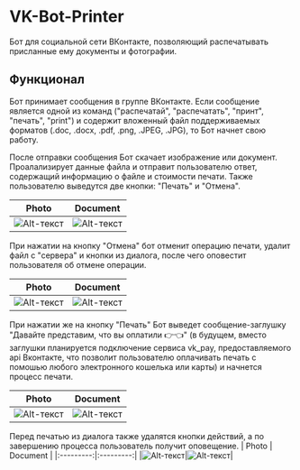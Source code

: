 # VK-Bot-Printer
Бот для социальной сети ВКонтакте, позволяющий распечатывать присланные ему документы и фотографии.

## Функционал

Бот принимает сообщения в группе ВКонтакте. 
Если сообщение является одной из команд ("распечатай", "распечатать", "принт", "печать", "print") 
и содержит вложенный файл поддерживаемых форматов (.doc, .docx, .pdf, .png, .JPEG, .JPG), то Бот начнет свою работу.

После отправки сообщения Бот скачает изображение или документ. Проалализирует данные файла и отправит пользователю ответ, содержащий информацию о файле и стоимости печати. Также пользователю выведутся две кнопки: "Печать" и "Отмена".

| Photo | Document |
|:---------:|:---------:|
|![Alt-текст](https://sun9-85.userapi.com/impf/YkrnnXcPF7jCDAQgoc0TLYPlpPI2Iyj4eBBBuQ/qh4cJsfcfj4.jpg?size=720x1600&quality=96&sign=854fda3036382dc21eae54d2cd669dec&type=album)|![Alt-текст](https://sun9-80.userapi.com/impf/4KjvHfQ1xKMsu_wJHaEBrO9UThR93CxHlI1Qyw/N1hgZFwB4J8.jpg?size=720x1600&quality=96&sign=9e5ad19d8113c76f7eece5ad176bb566&type=album)|

При нажатии на кнопку "Отмена" бот отменит операцию печати, удалит файл с "сервера" и кнопки из диалога, после чего оповестит пользователя об отмене операции.

| Photo | Document |
|:---------:|:---------:|
|![Alt-текст](https://sun9-77.userapi.com/impf/tXhFy47ZaVxSP90h6JrdLqSTDxb9t56CJLATyw/PKpSl5hTw44.jpg?size=720x1600&quality=96&sign=39b5e27dd67af1936a1db22150ce61c4&type=album)|![Alt-текст](https://sun9-56.userapi.com/impf/aanntEKwvZ_55MlSAhAu3tVfwHDB9UaDMtAXug/5hLvJyq8oL8.jpg?size=720x1600&quality=96&sign=5cba6c53c9a529c5021a1ebbeea3a76d&type=album)|

При нажатии же на кнопку "Печать" Бот выведет сообщение-заглушку "Давайте представим, что вы оплатили :point_right::point_left:" (в будущем, вместо заглушки планируется подключение сервиса vk_pay, предоставляемого api Вконтакте, что позволит пользователю оплачивать печать с помошью любого электронного кошелька или карты) и начнется процесс печати.

| Photo | Document |
|:---------:|:---------:|
|![Alt-текст](https://sun9-87.userapi.com/impf/ATuZtUwki-DP3d5GnDOtQqsK6KYPw7lLo0RXdw/Y4ybxKs4uUU.jpg?size=720x1600&quality=96&sign=fcefd2ca51b486c3b137fdc45729b70e&type=album)|![Alt-текст](https://sun9-20.userapi.com/impf/ASL0Fh849IEkuxdYTc_5WzBFX-2RR0v12NjXAg/GdYCAO06Vv8.jpg?size=720x1600&quality=96&sign=83a35c1ef814e2e0021065e058ddf64f&type=album)|

Перед печатью из диалога также удалятся кнопки действий, а по завершению процесса пользователь получит оповещение.
| Photo | Document |
|:---------:|:---------:|
|![Alt-текст](https://sun9-51.userapi.com/impf/doitF71Mww8Anb7UVpPkyd2Ph401Up_aNqV-Dg/0K81nFFzM4I.jpg?size=720x1600&quality=96&sign=cc726581a8b5bb99a026bfcbe2d4aaf6&type=album)|![Alt-текст](https://sun9-85.userapi.com/impf/TDg_RPh47QypYjDvZANcr_jlQwexLhk1A1qO8g/4BO6WmdaP5s.jpg?size=720x1600&quality=96&sign=000bb5ea10326bdf8d7b157f711f2c7d&type=album)|


